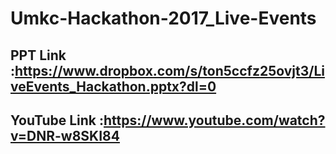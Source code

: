 # Umkc-Hackathon-2017_Live-Events

## PPT Link :https://www.dropbox.com/s/ton5ccfz25ovjt3/LiveEvents_Hackathon.pptx?dl=0

## YouTube Link :https://www.youtube.com/watch?v=DNR-w8SKI84
